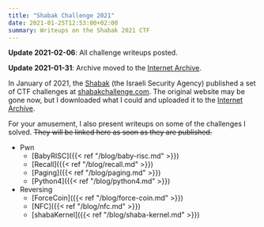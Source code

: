 ```yaml
---
title: "Shabak Challenge 2021"
date: 2021-01-25T12:53:00+02:00
summary: Writeups on the Shabak 2021 CTF
---
```


**Update 2021-02-06**: All challenge writeups posted.

**Update 2021-01-31**: Archive moved to the [Internet Archive][Archive].

In January of 2021, the [Shabak][Shabak] (the Israeli Security Agency) published a set
of CTF challenges at [shabakchallenge.com](https://shabakchallenge.com/).
The original website may be gone now, but I downloaded what I could and uploaded it to
the [Internet Archive][Archive].

For your amusement, I also present writeups on some of the challenges I solved.
~~They will be linked here as soon as they are published.~~

- Pwn
  - [BabyRISC]({{< ref "/blog/baby-risc.md" >}})
  - [Recall]({{< ref "/blog/recall.md" >}})
  - [Paging]({{< ref "/blog/paging.md" >}})
  - [Python4]({{< ref "/blog/python4.md" >}})
- Reversing
  - [ForceCoin]({{< ref "/blog/force-coin.md" >}})
  - [NFC]({{< ref "/blog/nfc.md" >}})
  - [shabaKernel]({{< ref "/blog/shaba-kernel.md" >}})


[Shabak]: https://en.wikipedia.org/wiki/Shin_Bet
    "Shin Bet - Wikipedia"

[Archive]: https://archive.org/details/shabak-challenge-2021
    "Archive of the Shabak 2021 CTF challenges"
